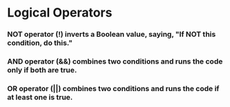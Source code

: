 #   Logical Operators

### NOT operator (!)    inverts a Boolean value, saying, "If NOT this condition, do this."
### AND operator (&&)   combines two conditions and runs the code only if both are true.
### OR operator (||)    combines two conditions and runs the code if at least one is true.

